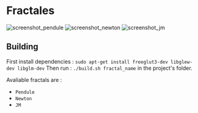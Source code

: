 # Fractales

![screenshot_pendule](https://user-images.githubusercontent.com/26910885/168485398-a70c2a5d-b9a7-4a87-b235-144bc9ac46fb.png)
![screenshot_newton](https://user-images.githubusercontent.com/26910885/169265077-d2148c2a-c97e-474d-80db-0611f1668075.png)
![screenshot_jm](https://user-images.githubusercontent.com/26910885/169696831-e9bdcf0e-06a4-4450-86a4-94e376ba9ebd.png)

## Building
First install dependencies :
`sudo apt-get install freeglut3-dev libglew-dev libglm-dev`
Then run :
`./build.sh fractal_name`
in the project's folder.

Avaliable fractals are :
- `Pendule`
- `Newton`
- `JM`

